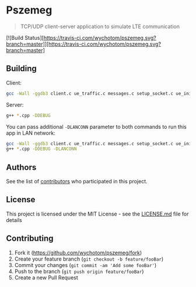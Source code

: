 # Pszemeg
> TCP/UDP client-server application to simulate LTE communication

[![Build Status][https://travis-ci.com/wychotom/pszemeg.svg?branch=master]][https://travis-ci.com/wychotom/pszemeg.svg?branch=master]

## Building

Client:

```sh
gcc -Wall -ggdb3 client.c ue_traffic.c messages.c setup_socket.c ue_init.c show_cell.c log.c -o client.o -DDEBUG
```

Server:
```sh
g++ *.cpp -DDEBUG
```

You can pass additional `-DLANCONN` parameter to both commands to run this app in LAN network:

```sh
gcc -Wall -ggdb3 client.c ue_traffic.c messages.c setup_socket.c ue_init.c show_cell.c log.c -o client.o -DDEBUG -DLANCONN
g++ *.cpp -DDEBUG -DLANCONN
```

## Authors

See the list of [contributors](https://github.com/wychotom/pszemeg/contributors) who participated in this project.

## License

This project is licensed under the MIT License - see the [LICENSE.md](LICENSE.md) file for details


## Contributing

1. Fork it (<https://github.com/wychotom/pszemeg/fork>)
2. Create your feature branch (`git checkout -b feature/fooBar`)
3. Commit your changes (`git commit -am 'Add some fooBar'`)
4. Push to the branch (`git push origin feature/fooBar`)
5. Create a new Pull Request
